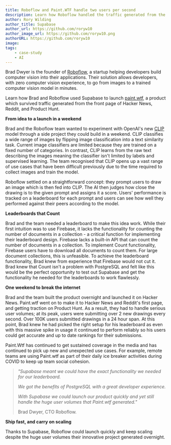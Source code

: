 ```yaml
---
title: Roboflow and Paint.WTF handle two users per second 
description: Learn how Roboflow handled the traffic generated from the front page of of Hacker News
author: Rory Wilding
author_title: Supabase
author_url: https://github.com/roryw10
author_image_url: https://github.com/roryw10.png
authorURL: https://github.com/roryw10
image: 
tags: 
    - case-study
    - AI
---
```


Brad Dwyer is the founder of [Roboflow](https://roboflow.com/?ref=supabase), a startup helping developers build computer vision into their applications. Their solution allows developers, with zero computer vision experience, to go from images to a trained computer vision model in minutes.

Learn how Brad and Roboflow used Supabase to launch [paint.wtf](https://paint.wtf), a product which survived traffic generated from the front page of Hacker News, Reddit, and Product Hunt.

**From idea to a launch in a weekend**

Brad and the Roboflow team wanted to experiment with OpenAI's new [CLIP](https://openai.com/blog/clip/) model through a side project they could build in a weekend. CLIP classifies a wide range of images by flipping image classification into a text similarity task. Current image classifiers are limited because they are trained on a fixed number of categories. In contrast, CLIP learns from the raw text describing the images meaning the classifier isn't limited by labels and supervised learning. The team recognised that CLIP opens up a vast range of use cases that have been difficult previously due to the time required to collect images and train the model. 

Roboflow settled on a straightforward concept: they prompt users to draw an image which is then fed into CLIP. The AI then judges how close the drawing is to the given prompt and assigns it a score. Users' performance is tracked on a leaderboard for each prompt and users can see how well they performed against their peers according to the model.

**Leaderboards that Count**

Brad and the team needed a leaderboard to make this idea work. While their first intuition was to use Firebase, it lacks the functionality for counting the number of documents in a collection - a critical function for implementing their leaderboard design. Firebase lacks a built-in API that can count the number of documents in a collection. To implement Count functionality, Firebase users have to download all documents to count them. For large document collections, this is unfeasible. To achieve the leaderboard functionality, Brad knew from experience that Firebase would not cut it. Brad knew that Count isn't a problem with PostgreSQL and felt like this would be the perfect opportunity to test out Supabase and get the functionality he needed for the leaderboards to work flawlessly.

**One weekend to break the internet**

Brad and the team built the product overnight and launched it on Hacker News. Paint.wtf went on to make it to Hacker News and Reddit's first page, and getting traction on Product Hunt. As a result, they had to handle serious user volumes; at its peak, users were submitting over 2 new drawings every second. Over 100K users submitted drawings in a 24 hour span. At this point, Brad knew he had picked the right setup for his leaderboard as even with this massive spike in usage it continued to perform reliably so his users could get accurate and up to date rankings for their submissions.

Paint.Wtf has continued to get sustained coverage in the media and has continued to pick up new and unexpected use cases. For example, remote teams are using Paint.wtf as part of their daily ice breaker activities during COVID to keep up team social cohesion.

>*"Supabase meant we could have the exact functionality we needed for our leaderboard.* 
>
>*We got the benefits of PostgreSQL with a great developer experience.* 
>
>*With Supabase we could launch our product quickly and yet still handle the huge user volumes that Paint.wtf generated."*
>
>Brad Dwyer, CTO Roboflow.

**Ship fast, and carry on scaling**

Thanks to Supabase, Roboflow could launch quickly and keep scaling despite the huge user volumes their innovative project generated overnight.
